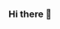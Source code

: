 ### Hi there 👋

<!--
**ClaudiannaSilva/ClaudiannaSilva** é um repositório ✨ _special_ ✨ porque seu `README.md` (este arquivo) aparece no seu perfil do GitHub.



- 🔭 Atualmente estou estudando.
- 🌱 Atualmente estou aprendendo Banco de dados, Laravel...
- 🤔 Estou procurando ajuda com estágio.
- 💬 Quer fala comigo? Claudianasaraiva233@gmail.com
- 😄 Pronomes: ela/dela
- ⚡ Curiosidade: Exercs e livros,são minhas paixões!
-->
